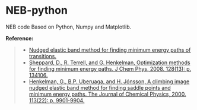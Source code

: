 # NEB-python
NEB code Based on Python, Numpy and Matplotlib.

**Reference:**
> - [Nudged elastic band method for finding minimum energy paths of transitions.](https://doi.org/10.1142/9789812839664_0016)
> - [Sheppard, D., R. Terrell, and G. Henkelman, Optimization methods for finding minimum energy paths. J Chem Phys, 2008. 128(13): p. 134106.](https://aip.scitation.org/doi/10.1063/1.2841941)
> - [Henkelman, G., B.P. Uberuaga, and H. Jónsson, A climbing image nudged elastic band method for finding saddle points and minimum energy paths. The Journal of Chemical Physics, 2000. 113(22): p. 9901-9904.](https://aip.scitation.org/doi/10.1063/1.1329672)
